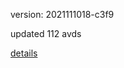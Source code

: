 version: 2021111018-c3f9

updated 112 avds

[details](https://github.com/0x74f917491bfa7ebfa379/ali_avd_db/blob/master/change_log/2021/11/10/18/c3f9.txt)